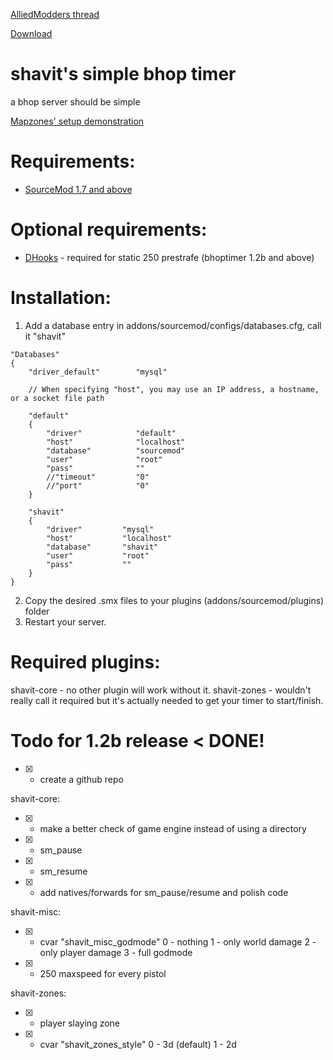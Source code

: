 [AlliedModders thread](https://forums.alliedmods.net/showthread.php?t=265456)

[Download](https://github.com/Shavitush/bhoptimer/releases)

# shavit's simple bhop timer
a bhop server should be simple

[Mapzones' setup demonstration](https://www.youtube.com/watch?v=oPKso2hoLw0)

# Requirements:
* [SourceMod 1.7 and above](http://www.sourcemod.net/downloads.php)

# Optional requirements:
* [DHooks](http://users.alliedmods.net/~drifter/builds/dhooks/2.0/) - required for static 250 prestrafe (bhoptimer 1.2b and above)

#  Installation:
1. Add a database entry in addons/sourcemod/configs/databases.cfg, call it "shavit"
```
"Databases"
{
	"driver_default"		"mysql"
	
	// When specifying "host", you may use an IP address, a hostname, or a socket file path
	
	"default"
	{
		"driver"			"default"
		"host"				"localhost"
		"database"			"sourcemod"
		"user"				"root"
		"pass"				""
		//"timeout"			"0"
		//"port"			"0"
	}
	
	"shavit"
	{
		"driver"         "mysql"
		"host"           "localhost"
		"database"       "shavit"
		"user"           "root"
		"pass"           ""
	}
}
```
2. Copy the desired .smx files to your plugins (addons/sourcemod/plugins) folder
3. Restart your server.

# Required plugins:
shavit-core - no other plugin will work without it.
shavit-zones - wouldn't really call it required but it's actually needed to get your timer to start/finish.

# Todo for 1.2b release < DONE!
- [x] + create a github repo

shavit-core:
- [x] * make a better check of game engine instead of using a directory
- [x] + sm_pause
- [x] + sm_resume
- [x] + add natives/forwards for sm_pause/resume and polish code

shavit-misc:
- [x] + cvar "shavit_misc_godmode"
0 - nothing
1 - only world damage
2 - only player damage
3 - full godmode
- [x] + 250 maxspeed for every pistol

shavit-zones:
- [x] + player slaying zone
- [x] + cvar "shavit_zones_style"
0 - 3d (default)
1 - 2d